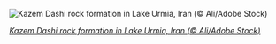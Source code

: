 
![Kazem Dashi rock formation in Lake Urmia, Iran (© Ali/Adobe Stock)](https://cn.bing.com//th?id=OHR.LakeUrmia_EN-US4986086287_1920x1080.jpg&rf=LaDigue_1920x1080.jpg&pid=hp)

*[Kazem Dashi rock formation in Lake Urmia, Iran (© Ali/Adobe Stock)](https://www.bing.com/search?q=lake+urmia&form=hpcapt&filters=HpDate%3a%2220210707_0700%22)*
